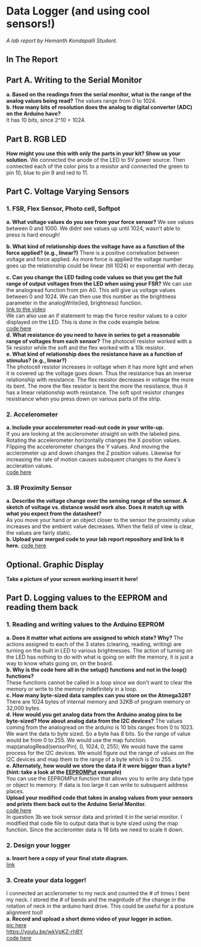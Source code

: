 # Data Logger (and using cool sensors!)

*A lab report by Hemanth Kondapalli Student.*

## In The Report

## Part A.  Writing to the Serial Monitor
 
**a. Based on the readings from the serial monitor, what is the range of the analog values being read?**
 The values range from 0 to 1024. <br>
**b. How many bits of resolution does the analog to digital converter (ADC) on the Arduino have?**<br>
It has 10 bits, since 2^10 = 1024. 

## Part B. RGB LED

**How might you use this with only the parts in your kit? Show us your solution.**
We connected the anode of the LED to 5V power source. Then connected each of the color pins to a resistor and connected the green to pin 10, blue to pin 9 and red to 11.

## Part C. Voltage Varying Sensors 
 
### 1. FSR, Flex Sensor, Photo cell, Softpot

**a. What voltage values do you see from your force sensor?**
We see values between 0 and 1000. We didnt see values up until 1024, wasn't able to press is hard enough!

**b. What kind of relationship does the voltage have as a function of the force applied? (e.g., linear?)**
There is a positive correleation between voltage and force applied. As more force is applied the voltage number goes up the relationship could be linear (till 1024) or exponential with decay. 

**c. Can you change the LED fading code values so that you get the full range of output voltages from the LED when using your FSR?**
We can use the analogread function from pin A0. This will give us voltage values between 0 and 1024. We can then use this number as the brightness parameter in the analogWrite(led, brightness) function. <br>
[link to the video](https://youtu.be/bNC21NYjnT8) <br>
We can also use an if statement to map the force resitor values to a color displayed on the LED. This is done in the code example below. <br >
[code here](/forceresistor_led.ino) <br>
**d. What resistance do you need to have in series to get a reasonable range of voltages from each sensor?**
The photocell resistor worked with a 5k resistor while the soft and the flex worked with a 10k resistor. <br>
**e. What kind of relationship does the resistance have as a function of stimulus? (e.g., linear?)**<br>
The photocell resistor increases in voltage when it has more light and when it is covered up the voltage goes down. Thus the resistance has an inverse relationship with resistance. 
The flex resistor decreases in voltage the more its bent. The more the flex resistor is bent the more the resistance, thus it has a linear relationship woth resistance. The soft spot resistor changes resistrance when you press down on various parts of the strip. 
### 2. Accelerometer
**a. Include your accelerometer read-out code in your write-up.**
<br>
If you are looking at the acclerometer straight on with the labeled pins. Rotating the accelerometer horizontally changes the X position values. Flipping the accelerometer changes the Y values. And moving the acclerometer up and down changes the Z position values. Likewise for increasing the rate of motion causes subsquent changes to the Axes's accleration values. <br>
[code here](/accle-led.ino) <br>
### 3. IR Proximity Sensor 

**a. Describe the voltage change over the sensing range of the sensor. A sketch of voltage vs. distance would work also. Does it match up with what you expect from the datasheet?** <br>
As you move your hand or an object closer to the sensor the proximity value increases and the ambient value decreases. When the field of view is clear, the values are fairly static. <br>
**b. Upload your merged code to your lab report repository and link to it here.**
[code here](/accel_ir.ino)
## Optional. Graphic Display

**Take a picture of your screen working insert it here!**

## Part D. Logging values to the EEPROM and reading them back
 
### 1. Reading and writing values to the Arduino EEPROM

**a. Does it matter what actions are assigned to which state? Why?**
The actions assigned to each of the 3 states (clearing, reading, writing) are turning on the built in LED to various brightnesses. The action of turning on the LED has nothing to do with what is going on with the memory, it is just a way 
to know whats going on, on the board. <br>
**b. Why is the code here all in the setup() functions and not in the loop() functions?**
<br >These functions cannot be called in a loop since we don't want to clear the memory or write to the memory indefinitely in a loop. 
<br>
**c. How many byte-sized data samples can you store on the Atmega328?** <br>
There are 1024 bytes of internal memory and 32KB of program memory or 32,000 bytes. <br>
**d. How would you get analog data from the Arduino analog pins to be byte-sized? How about analog data from the I2C devices?**
The values coming from the analogread on the arduino is 10 bits ranges from 0 to 1023. 
We want the data to byte sized. So a byte has 8 bits. So the range of value would be from 0 to 255. We would use the map function. map(analogRead(sensorPin), 0, 1024, 0, 255);
We would have the same process for the I2C devices. We would figure out the range of values on the I2C devices and map them to the range of a byte which is 0 to 255. <br>
**e. Alternately, how would we store the data if it were bigger than a byte? (hint: take a look at the [EEPROMPut](https://www.arduino.cc/en/Reference/EEPROMPut) example)** <br>
You can use the EEPROMPut function that allows you to write any data type or object to memory. If data is too large it can write to subsquent address places. <br>
**Upload your modified code that takes in analog values from your sensors and prints them back out to the Arduino Serial Monitor.**<br>
[code here](/accel_ir_byte.ino)
<br>
In question 3b we took sensor data and printed it in the serial monitor. I modified that code file to output data that is byte sized using the map function. Since the accleromter data is 16 bits we need to scale it down. <br>
### 2. Design your logger
 
**a. Insert here a copy of your final state diagram.**
<br>[link](/Statediagramlab3.pdf) <br>
### 3. Create your data logger!
I connected an acclerometer to my neck and counted the # of times I bent my neck. I stored the # of bends and the magnitude of the change in the rotation of neck in the arduino hard drive. This could be useful for a posture alignment tool! </br>
**a. Record and upload a short demo video of your logger in action.** <br>
[pic here](/setup.JPG) <br>
https://youtu.be/wkVpKZ-rhBY <br>
[code here](/neck_node_checker.ino)


